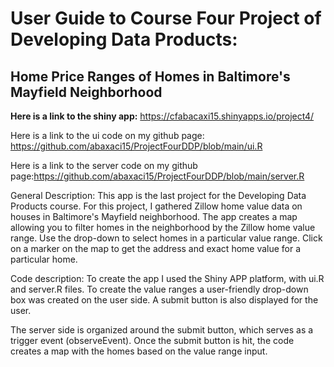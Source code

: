 # User Guide to Course Four Project of Developing Data Products:
## Home Price Ranges of Homes in Baltimore's Mayfield Neighborhood

**Here is a link to the shiny app:**  https://cfabacaxi15.shinyapps.io/project4/

Here is a link to the ui code on my github page: https://github.com/abaxaci15/ProjectFourDDP/blob/main/ui.R

Here is a link to the server code on my github page:https://github.com/abaxaci15/ProjectFourDDP/blob/main/server.R

General Description:
This app is the last project for the Developing Data Products course. For this project, I gathered Zillow home value data on houses in Baltimore's Mayfield neighborhood.
The app creates a map allowing you to filter homes in the neighborhood by the Zillow home value range.
Use the drop-down to select homes in a particular value range. Click on a marker on the map to get the address and exact home value for a particular home. 

Code description:
To create the app I used the Shiny APP platform, with ui.R and server.R files.
To create the value ranges a user-friendly drop-down box was created on the user side. A submit button is also displayed for the user.

The server side is organized around the submit button, which serves as a trigger event (observeEvent). Once the submit button is hit, the code creates a map with the homes based on the value range input.

